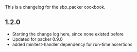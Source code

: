 This is a changelog for the sbp_packer cookbook.

## 1.2.0
  * Starting the change log here, since none existed before
  * Updated for packer 0.9.0
  * added minitest-handler dependency for run-time assertions
